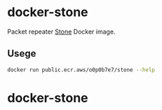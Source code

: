 # docker-stone

Packet repeater [Stone](https://www.gcd.org/sengoku/stone/) Docker image.

## Usege

```sh
docker run public.ecr.aws/o0p0b7e7/stone --help
```
# docker-stone
